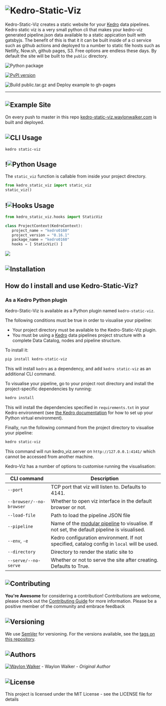 # ![Kedro-Static-Viz](./artwork/headers/1.png)

Kedro-Static-Viz creates a static website for your [Kedro](https://github.com/quantumblacklabs/kedro) data pipelines.  Kedro static viz is a very small python cli that makes your kedro-viz generated pipeline.json data available to a static appication built with gatsbyjs.  The benefit of this is that it it can be built inside of a ci service such as github actions and deployed to a number to static file hosts such as Netlify, Now.sh, github pages, S3.  Free options are endless these days.  By default the site will be built to the `public` directory.

![Python package](https://github.com/WaylonWalker/kedro-static-viz/workflows/Python%20package/badge.svg?branch=master)

[![PyPI version](https://badge.fury.io/py/kedro-static-viz.svg)](https://badge.fury.io/py/kedro-static-viz)


![Build public.tar.gz and Deploy example to gh-pages](https://github.com/WaylonWalker/kedro-static-viz/workflows/Build%20public.tar.gz%20and%20Deploy%20example%20to%20gh-pages/badge.svg?branch=master)

---

## ![Example Site](./artwork/headers/2.png)


On every push to master in this repo [kedro-static-viz.waylonwalker.com](https://kedro-static-viz.waylonwalker.com/) is built and deployed.

## ![CLI Usage](./artwork/headers/3.png)

```
kedro static-viz
```

## !![Python Usage](./artwork/headers/4.png)

The `static_viz` function is callable from inside your project directory.

```python
from kedro_static_viz import static_viz
static_viz()
```

## !![Hooks Usage](./artwork/headers/5.png)

``` python
from kedro_static_viz.hooks import StaticViz

class ProjectContext(KedroContext):
   project_name = "kedro0160"
   project_version = "0.16.1"
   package_name = "kedro0160"
   hooks = [ StaticViz() ]
```

![](./artwork/kedro-static-viz-0-0-1.gif)

## ![Installation](artwork/headers/6.png)


## How do I install and use Kedro-Static-Viz?


### As a Kedro Python plugin

Kedro-Static-Viz is available as a Python plugin named `kedro-static-viz`.

The following conditions must be true in order to visualise your pipeline:

- Your project directory must be available to the Kedro-Static-Viz plugin.
- You must be using a [Kedro](https://github.com/quantumblacklabs/kedro) data pipelines project structure with a complete Data Catalog, nodes and pipeline structure.

To install it:

```bash
pip install kedro-static-viz
```

This will install `kedro` as a dependency, and add `kedro static-viz` as an additional CLI command.


To visualise your pipeline, go to your project root directory and install the project-specific dependencies by running:

```bash
kedro install
```

This will install the dependencies specified in `requirements.txt` in your Kedro environment (see [the Kedro documentation](https://kedro.readthedocs.io/en/latest/02_getting_started/01_prerequisites.html#python-virtual-environments) for how to set up your Python virtual environment).

Finally, run the following command from the project directory to visualise your pipeline:

```bash
kedro static-viz
```

This command will run kedro_viz.server on `http://127.0.0.1:4141/` which cannot be accessed from another machine.

Kedro-Viz has a number of options to customise running the visualisation:

| CLI command              | Description                                                                                                                                                                            |
|--------------------------|----------------------------------------------------------------------------------------------------------------------------------------------------------------------------------------|
| `--port`                 | TCP port that viz will listen to. Defaults to 4141.                                                                                                                                    |
| `--browser/--no-browser` | Whether to open viz interface in the default browser or not.                                                                                                                           |
| `--load-file`            | Path to load the pipeline JSON file                                                                                                                                                    |
| `--pipeline`             | Name of the [modular pipeline](https://kedro.readthedocs.io/en/latest/04_user_guide/06_pipelines.html#modular-pipelines) to visualise. If not set, the default pipeline is visualised. |
| `--env`, `-e`            | Kedro configuration environment. If not specified, catalog config in `local` will be used.                                                                                             |
| `--directory`            | Directory to render the static site to                                                                                                                                                 |
| `--serve/--no-serve`     | Whether or not to serve the site after creating. Defaults to True.                                                                                                                     |

## ![Contributing](./artwork/headers/7.png)

**You're Awesome** for considering a contribution!  Contributions are welcome, please check out the [Contributing Guide](./contributing.md) for more information.  Please be a positive member of the community and embrace feedback

## ![Versioning](./artwork/headers/8.png)

We use [SemVer](https://semver.org/) for versioning. For the versions available, see the [tags on this repository](./tags).


## ![Authors](./artwork/headers/9.png)

[![Waylon Walker](https://avatars1.githubusercontent.com/u/22648375?s=120&v=4)](https://github.com/WaylonWalker) - Waylon Walker - _Original Author_

## ![License](./artwork/headers/10.png)

This project is licensed under the MIT License - see the LICENSE file for details
